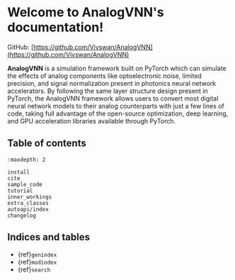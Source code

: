 # Welcome to AnalogVNN's documentation!

GitHub: [https://github.com/Vivswan/AnalogVNN](https://github.com/Vivswan/AnalogVNN)

**AnalogVNN** is a simulation framework built on PyTorch which can simulate the effects of
analog components like optoelectronic noise, limited precision, and signal normalization
present in photonics neural network accelerators. By following the same layer structure
design present in PyTorch, the AnalogVNN framework allows users to convert most
digital neural network models to their analog counterparts with just a few lines of
code, taking full advantage of the open-source optimization, deep learning, and GPU
acceleration libraries available through PyTorch.

## Table of contents

```{toctree}
:maxdepth: 2

install
cite
sample_code
tutorial
inner_workings
extra_classes
autoapi/index
changelog

```

## Indices and tables

- {ref}`genindex`
- {ref}`modindex`
- {ref}`search`

